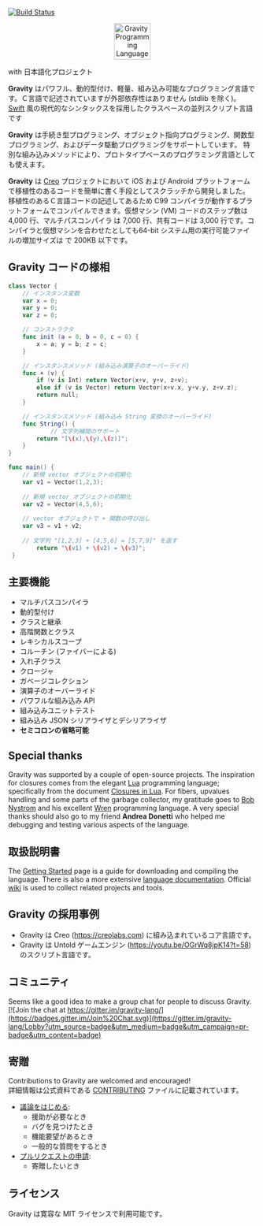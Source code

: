 [![Build Status](https://travis-ci.com/marcobambini/gravity.svg?branch=master)](https://travis-ci.com/marcobambini/gravity)

<p align="center" >
<img src="https://raw.githubusercontent.com/marcobambini/gravity/master/docs/assets/images/logo-gravity.png" height="74px" alt="Gravity Programming Language" title="Gravity Programming Language">
</p>

<p>with 日本語化プロジェクト</p>

**Gravity** はパワフル、動的型付け、軽量、組み込み可能なプログラミング言語です。Ｃ言語で記述されていますが外部依存性はありません (stdlib を除く)。 <a href="https://github.com/apple/swift">Swift</a> 風の現代的なシンタックスを採用したクラスベースの並列スクリプト言語です

**Gravity** は手続き型プログラミング、オブジェクト指向プログラミング、関数型プログラミング、およびデータ駆動プログラミングをサポートしています。
特別な組み込みメソッドにより、プロトタイプベースのプログラミング言語としても使えます。

**Gravity** は <a href="http://creolabs.com" target="_blank">Creo</a> プロジェクトにおいて iOS および Android プラットフォームで移植性のあるコードを簡単に書く手段としてスクラッチから開発しました。
移植性のあるＣ言語コードの記述してあるため C99 コンパイラが動作するプラットフォームでコンパイルできます。仮想マシン (VM) コードのステップ数は 4,000 行、マルチパスコンパイラ は 7,000 行、共有コードは 3,000 行です。コンパイラと仮想マシンを合わせたとしても64-bit システム用の実行可能ファイルの増加サイズは で 200KB 以下です。

## Gravity コードの様相

```swift
class Vector {
	// インスタンス変数
	var x = 0;
	var y = 0;
	var z = 0;

	// コンストラクタ
	func init (a = 0, b = 0, c = 0) {
		x = a; y = b; z = c;
	}

	// インスタンスメソッド (組み込み演算子のオーバーライド)
	func + (v) {
		if (v is Int) return Vector(x+v, y+v, z+v);
		else if (v is Vector) return Vector(x+v.x, y+v.y, z+v.z);
		return null;
	}

	// インスタンスメソッド (組み込み String 変換のオーバーライド)
	func String() {
	        // 文字列補間のサポート
		return "[\(x),\(y),\(z)]";
	}
}

func main() {
	// 新規 vector オブジェクトの初期化
	var v1 = Vector(1,2,3);
	
	// 新規 vector オブジェクトの初期化
	var v2 = Vector(4,5,6);
	
	// vector オブジェクトで + 関数の呼び出し
	var v3 = v1 + v2;
	
	// 文字列 "[1,2,3] + [4,5,6] = [5,7,9]" を返す
    	return "\(v1) + \(v2) = \(v3)";
 }
 ```

## 主要機能
* マルチパスコンパイラ
* 動的型付け
* クラスと継承
* 高階関数とクラス
* レキシカルスコープ
* コルーチン (ファイバーによる)
* 入れ子クラス
* クロージャ
* ガベージコレクション
* 演算子のオーバーライド
* パワフルな組み込み API
* 組み込みユニットテスト
* 組み込み JSON シリアライザとデシリアライザ
* **セミコロンの省略可能**

## Special thanks
Gravity was supported by a couple of open-source projects. The inspiration for closures comes from the elegant <a href="http://www.lua.org" target="_blank">Lua</a> programming language; specifically from the document <a href="http://www.cs.tufts.edu/~nr/cs257/archive/roberto-ierusalimschy/closures-draft.pdf">Closures in Lua</a>. For fibers, upvalues handling and some parts of the garbage collector, my gratitude goes to <a href="http://journal.stuffwithstuff.com" target="_blank">Bob Nystrom</a> and his excellent <a href="https://github.com/munificent/wren">Wren</a> programming language. A very special thanks should also go to my friend **Andrea Donetti** who helped me debugging and testing various aspects of the language.

## 取扱説明書
The <a href="https://marcobambini.github.io/gravity/#/README">Getting Started</a> page is a guide for downloading and compiling the language. There is also a more extensive <a href="http://gravity-lang.org">language documentation</a>. Official [wiki](https://github.com/marcobambini/gravity/wiki) is used to collect related projects and tools.

## Gravity の採用事例
* Gravity は Creo (https://creolabs.com) に組み込まれているコア言語です。
* Gravity は Untold ゲームエンジン (https://youtu.be/OGrWq8jpK14?t=58) のスクリプト言語です。

## コミュニティ
Seems like a good idea to make a group chat for people to discuss Gravity.<br> [![Join the chat at https://gitter.im/gravity-lang/](https://badges.gitter.im/Join%20Chat.svg)](https://gitter.im/gravity-lang/Lobby?utm_source=badge&utm_medium=badge&utm_campaign=pr-badge&utm_content=badge)

## 寄贈
Contributions to Gravity are welcomed and encouraged!<br>
詳細情報は公式資料である [CONTRIBUTING](CONTRIBUTING.md) ファイルに記載されています。
* <a href="https://github.com/marcobambini/gravity/issues/new">議論をはじめる</a>:
	* 援助が必要なとき
	* バグを見つけたとき
	* 機能要望があるとき
	* 一般的な質問をするとき
* <a href="https://github.com/marcobambini/gravity/pulls">プルリクエストの申請</a>:
	* 寄贈したいとき

## ライセンス
Gravity は寛容な MIT ライセンスで利用可能です。
